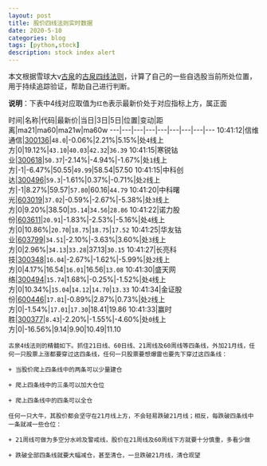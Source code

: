 ```yaml
---
layout: post
title: 股价四线法则实时数据
date: 2020-5-10
categories: blog
tags: [python,stock]
description: stock index alert
---
```



本文根据雪球大v[古泉](https://xueqiu.com/u/7148646888)的[古泉四线法则](https://xueqiu.com/7148646888/130498192)，计算了自己的一些自选股当前所处位置，用于持续追踪验证，帮助自己进行判断。

**说明**：下表中4线对应取值为`红色`表示最新价处于对应指标上方，属正面

时间|名称|代码|最新价|当日|3日|5日|位置|变动|距离|ma21|ma60|ma21w|ma60w
---|---|---|---|---|---|---|---|---
10:41:12|信维通信|[300136](https://xueqiu.com/S/SZ300136)|`48.0`|-0.06%|2.21%|5.15%|处`4`线上方|0|19.12%|`43.10`|`40.03`|`42.32`|`36.39`
10:41:15|寒锐钴业|[300618](https://xueqiu.com/S/SZ300618)|`50.37`|-2.14%|-4.94%|-1.67%|处`1`线上方|-1|-6.47%|50.55|`49.99`|58.54|57.50
10:41:15|中科创达|[300496](https://xueqiu.com/S/SZ300496)|`59.3`|-1.61%|0.37%|-0.71%|处`2`线上方|-1|8.27%|59.57|`57.80`|60.16|`44.79`
10:41:20|中科曙光|[603019](https://xueqiu.com/S/SH603019)|`37.02`|-0.59%|-2.67%|-5.38%|处`3`线上方|0|9.20%|38.50|`35.14`|`34.56`|`28.86`
10:41:22|诺力股份|[603611](https://xueqiu.com/S/SH603611)|`20.91`|-1.83%|-2.53%|-5.16%|处`4`线上方|0|10.86%|`20.70`|`18.75`|`18.75`|`17.52`
10:41:25|华友钴业|[603799](https://xueqiu.com/S/SH603799)|`34.51`|-2.10%|-3.63%|3.60%|处`3`线上方|0|2.96%|`34.13`|`33.28`|37.13|`30.15`
10:41:27|长亮科技|[300348](https://xueqiu.com/S/SZ300348)|`16.04`|-2.67%|-1.62%|-5.99%|处`2`线上方|0|4.17%|16.54|`16.01`|16.56|`13.08`
10:41:30|盛天网络|[300494](https://xueqiu.com/S/SZ300494)|`15.74`|1.68%|-0.25%|-1.52%|处`4`线上方|0|10.34%|`15.04`|`14.12`|`14.70`|`13.33`
10:41:34|金证股份|[600446](https://xueqiu.com/S/SH600446)|`17.81`|-0.89%|2.87%|0.73%|处`2`线上方|0|-1.54%|`17.01`|`17.30`|18.41|19.86
10:41:33|赢时胜|[300377](https://xueqiu.com/S/SZ300377)|`8.43`|-2.20%|-1.55%|-4.60%|处`0`线上方|0|-16.56%|9.14|9.90|10.49|11.10

```
古泉4线法则的精髓如下。抓住21日线、60日线、21周线及60周线等四条线，外加21月线，任何一只股票上涨都要穿过这四条线，任何一只股票要想爆雷也要先下穿过这四条线：

+ 当股价爬上四条线中的两条可以少量建仓

+ 爬上四条线中的三条可以加大仓位

+ 爬上四条线中的四条可以全仓

任何一只大牛，其股价都会坚守在21月线上方，不会轻易跌破21月线；相反，每跌破四条线中一条就减一些仓位：

+ 21周线可做为多空分水岭及警戒线，股价在21周线及60周线下方就要十分慎重，多看少做

+ 跌破全部四条线就要大幅减仓，甚至清仓，一旦跌破21月线，清仓观望
```